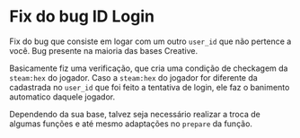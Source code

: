# Fix do bug ID Login
Fix do bug que consiste em logar com um outro `user_id` que não pertence a você. Bug presente na maioria das bases Creative.

Basicamente fiz uma verificação, que cria uma condição de checkagem da `steam:hex` do jogador. Caso a `steam:hex` do jogador for diferente da cadastrada no `user_id` que foi feito a tentativa de login, ele faz o banimento automatico daquele jogador.

Dependendo da sua base, talvez seja necessário realizar a troca de algumas funções e até mesmo adaptações no `prepare` da função.
